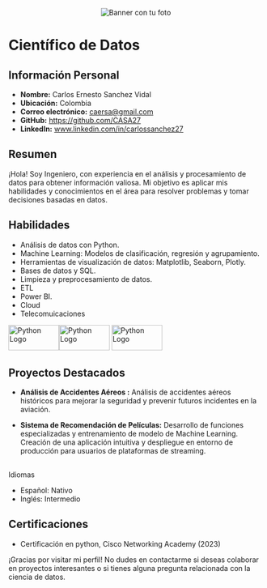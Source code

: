 <!-- Coloca la URL directa de tu imagen en el enlace de abajo -->

<p align="center">
    <img src="https://faltanescuelasencaba.files.wordpress.com/2017/06/machine-learning-2000x600.jpg" alt
="Banner con tu foto">
</p>

# Científico de Datos

## Información Personal

- **Nombre:** Carlos Ernesto Sanchez Vidal
- **Ubicación:** Colombia
- **Correo electrónico:** caersa@gmail.com
- **GitHub:** https://github.com/CASA27
- **LinkedIn:** www.linkedin.com/in/carlossanchez27

## Resumen

¡Hola! Soy Ingeniero, con experiencia en el análisis y procesamiento de datos para obtener información valiosa. Mi objetivo es aplicar mis habilidades y conocimientos en el área para resolver problemas y tomar decisiones basadas en datos.

## Habilidades

- Análisis de datos con Python.
- Machine Learning: Modelos de clasificación, regresión y agrupamiento.
- Herramientas de visualización de datos: Matplotlib, Seaborn, Plotly.
- Bases de datos y SQL.
- Limpieza y preprocesamiento de datos.
- ETL
- Power BI.
- Cloud
- Telecomuicaciones
  
<img src="https://jahazielponce.com/wp-content/uploads/python.png" alt="Python Logo" width="100" height="50"><img src="https://www.hostingseguro.co/media/site/images/mysql-logo900.jpg" alt="Python Logo" width="100" height="50">
<img src="https://khamsat.hsoubcdn.com/images/services/1746468/e6761537e512e9bea8ce3cdb6c584002.jpg" alt="Python Logo" width="100" height="50">

## Proyectos Destacados

- **Análisis de Accidentes Aéreos :** Análisis de accidentes aéreos históricos para mejorar la seguridad y prevenir futuros incidentes en la aviación.

- **Sistema de Recomendación de Películas:** Desarrollo de funciones especializadas y entrenamiento de modelo de Machine Learning. Creación de una aplicación intuitiva y despliegue en entorno de producción para usuarios de plataformas de streaming.

##
 Idiomas

- Español: Nativo
- Inglés: Intermedio

## Certificaciones

- Certificación en python, Cisco Networking Academy (2023)

¡Gracias por visitar mi perfil! No dudes en contactarme si deseas colaborar en proyectos interesantes o si tienes alguna pregunta relacionada con la ciencia de datos.


